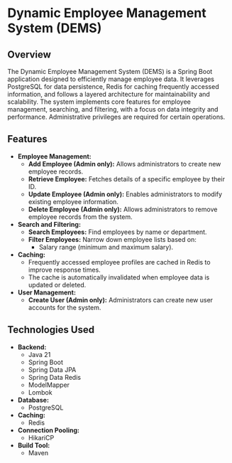 
# Dynamic Employee Management System (DEMS)

## Overview

The Dynamic Employee Management System (DEMS) is a Spring Boot application designed to efficiently manage employee data. It leverages PostgreSQL for data persistence, Redis for caching frequently accessed information, and follows a layered architecture for maintainability and scalability. The system implements core features for employee management, searching, and filtering, with a focus on data integrity and performance. Administrative privileges are required for certain operations.

## Features

*   **Employee Management:**
    *   **Add Employee (Admin only):**  Allows administrators to create new employee records.
    *   **Retrieve Employee:** Fetches details of a specific employee by their ID.
    *   **Update Employee (Admin only):** Enables administrators to modify existing employee information.
    *   **Delete Employee (Admin only):**  Allows administrators to remove employee records from the system.
*   **Search and Filtering:**
    *   **Search Employees:** Find employees by name or department.
    *   **Filter Employees:** Narrow down employee lists based on:
        *   Salary range (minimum and maximum salary).
*   **Caching:**
    *   Frequently accessed employee profiles are cached in Redis to improve response times.
    *   The cache is automatically invalidated when employee data is updated or deleted.
*   **User Management:**
    *   **Create User (Admin only):** Administrators can create new user accounts for the system.

## Technologies Used

*   **Backend:**
    *   Java 21
    *   Spring Boot
    *   Spring Data JPA
    *   Spring Data Redis
    *   ModelMapper
    *   Lombok
*   **Database:**
    *   PostgreSQL
*   **Caching:**
    *   Redis
*   **Connection Pooling:**
    *   HikariCP
*   **Build Tool:**
    *   Maven



